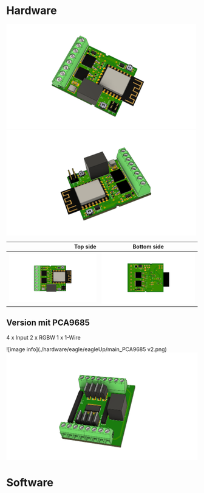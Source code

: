# Hardware


<p float="left">
  <img src="/hardware/eagle/eagleUp/main_SMD_FET_a.png" width="500" />
  <img src="/hardware/eagle/eagleUp/main_SMD_FET_b.png" width="500" />
</p>



| Top side                |Bottom side              |
|-----------------------:|:-------------------------:|
| ![image info](./hardware/eagle/eagleUp/main_SMD_FET_top.png ) |  ![image info](./hardware/eagle/eagleUp/main_SMD_FET_bot.png )|


## Version mit PCA9685

4 x Input
2 x RGBW
1 x 1-Wire

![image info](./hardware/eagle/eagleUp/main_PCA9685 v2.png)
![image info](./hardware/eagle/eagleUp/main_PCA9685_a.png)

# Software
